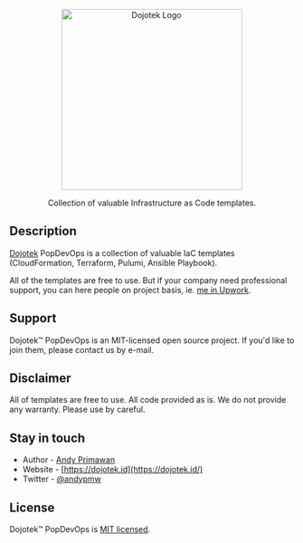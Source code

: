 <p align="center">
  <a href="http://dojotek.id/" target="blank"><img src="https://dojotek.id/content/images/size/w600/2020/04/dojotek-id-logo.png" width="320" alt="Dojotek Logo" /></a>
</p>

  <p align="center">Collection of valuable Infrastructure as Code templates.</p>

## Description

[Dojotek](https://dojotek.id) PopDevOps is a collection of valuable IaC templates (CloudFormation, Terraform, Pulumi, Ansible Playbook). 

All of the templates are free to use. But if your company need professional support, you can here people on project basis, ie. [me in Upwork](https://www.upwork.com/freelancers/~016821f235801d8aee?s=1110580753140797440).

## Support

Dojotek™ PopDevOps is an MIT-licensed open source project. If you'd like to join them, please contact us by e-mail.

## Disclaimer

All of templates are free to use. All code provided as is. We do not provide any warranty. Please use by careful.

## Stay in touch

- Author - [Andy Primawan](https://www.linkedin.com/in/andy-primawan/)
- Website - [https://dojotek.id](https://dojotek.id/)
- Twitter - [@andypmw](https://twitter.com/andypmw)

## License

Dojotek™ PopDevOps is [MIT licensed](LICENSE).
